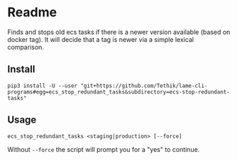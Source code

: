 # Readme

Finds and stops old ecs tasks if there is a newer version available (based on docker tag). It will decide that a tag is newer
via a simple lexical comparison.

## Install
```
pip3 install -U --user "git+https://github.com/Tethik/lame-cli-programs#egg=ecs_stop_redundant_tasks&subdirectory=ecs-stop-redundant-tasks"
```

## Usage
```
ecs_stop_redundant_tasks <staging|production> [--force]
```

Without `--force` the script will prompt you for a "yes" to continue.
